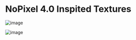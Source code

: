# NoPixel 4.0 Inspited Textures

![image](https://i.imgur.com/c8c3V9b.png)

![image](https://i.imgur.com/N0QwpEp.png)
